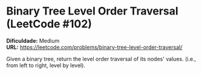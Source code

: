 # Binary Tree Level Order Traversal (LeetCode #102)

**Dificuldade:** Medium  
**URL:** https://leetcode.com/problems/binary-tree-level-order-traversal/

Given a binary tree, return the level order traversal of its nodes' values. (i.e., from left to right, level by level).
